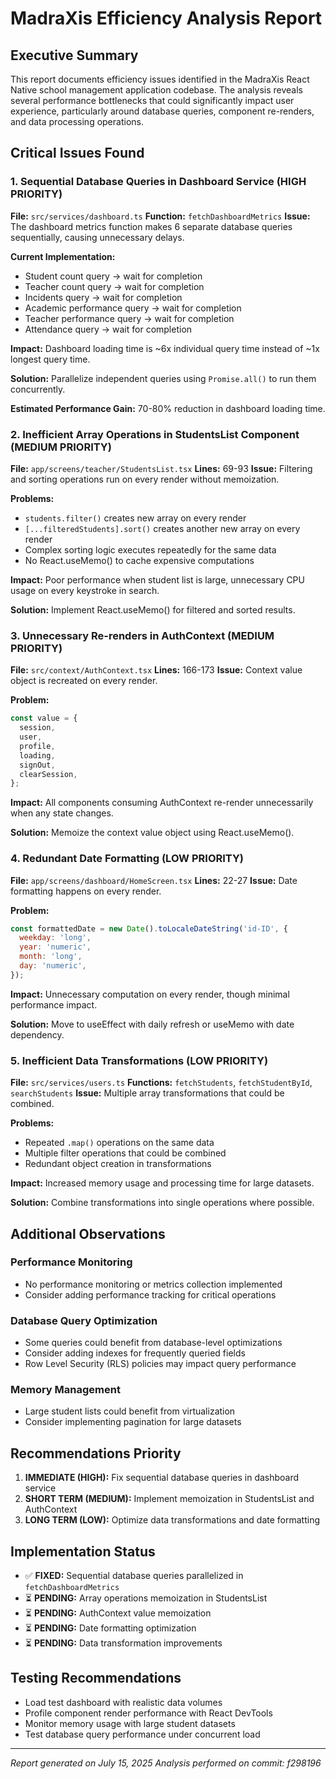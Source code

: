# MadraXis Efficiency Analysis Report

## Executive Summary

This report documents efficiency issues identified in the MadraXis React Native school management application codebase. The analysis reveals several performance bottlenecks that could significantly impact user experience, particularly around database queries, component re-renders, and data processing operations.

## Critical Issues Found

### 1. Sequential Database Queries in Dashboard Service (HIGH PRIORITY)
**File:** `src/services/dashboard.ts`
**Function:** `fetchDashboardMetrics`
**Issue:** The dashboard metrics function makes 6 separate database queries sequentially, causing unnecessary delays.

**Current Implementation:**
- Student count query → wait for completion
- Teacher count query → wait for completion  
- Incidents query → wait for completion
- Academic performance query → wait for completion
- Teacher performance query → wait for completion
- Attendance query → wait for completion

**Impact:** Dashboard loading time is ~6x individual query time instead of ~1x longest query time.

**Solution:** Parallelize independent queries using `Promise.all()` to run them concurrently.

**Estimated Performance Gain:** 70-80% reduction in dashboard loading time.

### 2. Inefficient Array Operations in StudentsList Component (MEDIUM PRIORITY)
**File:** `app/screens/teacher/StudentsList.tsx`
**Lines:** 69-93
**Issue:** Filtering and sorting operations run on every render without memoization.

**Problems:**
- `students.filter()` creates new array on every render
- `[...filteredStudents].sort()` creates another new array on every render
- Complex sorting logic executes repeatedly for the same data
- No React.useMemo() to cache expensive computations

**Impact:** Poor performance when student list is large, unnecessary CPU usage on every keystroke in search.

**Solution:** Implement React.useMemo() for filtered and sorted results.

### 3. Unnecessary Re-renders in AuthContext (MEDIUM PRIORITY)
**File:** `src/context/AuthContext.tsx`
**Lines:** 166-173
**Issue:** Context value object is recreated on every render.

**Problem:**
```javascript
const value = {
  session,
  user,
  profile,
  loading,
  signOut,
  clearSession,
};
```

**Impact:** All components consuming AuthContext re-render unnecessarily when any state changes.

**Solution:** Memoize the context value object using React.useMemo().

### 4. Redundant Date Formatting (LOW PRIORITY)
**File:** `app/screens/dashboard/HomeScreen.tsx`
**Lines:** 22-27
**Issue:** Date formatting happens on every render.

**Problem:**
```javascript
const formattedDate = new Date().toLocaleDateString('id-ID', {
  weekday: 'long',
  year: 'numeric',
  month: 'long',
  day: 'numeric',
});
```

**Impact:** Unnecessary computation on every render, though minimal performance impact.

**Solution:** Move to useEffect with daily refresh or useMemo with date dependency.

### 5. Inefficient Data Transformations (LOW PRIORITY)
**File:** `src/services/users.ts`
**Functions:** `fetchStudents`, `fetchStudentById`, `searchStudents`
**Issue:** Multiple array transformations that could be combined.

**Problems:**
- Repeated `.map()` operations on the same data
- Multiple filter operations that could be combined
- Redundant object creation in transformations

**Impact:** Increased memory usage and processing time for large datasets.

**Solution:** Combine transformations into single operations where possible.

## Additional Observations

### Performance Monitoring
- No performance monitoring or metrics collection implemented
- Consider adding performance tracking for critical operations

### Database Query Optimization
- Some queries could benefit from database-level optimizations
- Consider adding indexes for frequently queried fields
- Row Level Security (RLS) policies may impact query performance

### Memory Management
- Large student lists could benefit from virtualization
- Consider implementing pagination for large datasets

## Recommendations Priority

1. **IMMEDIATE (HIGH):** Fix sequential database queries in dashboard service
2. **SHORT TERM (MEDIUM):** Implement memoization in StudentsList and AuthContext
3. **LONG TERM (LOW):** Optimize data transformations and date formatting

## Implementation Status

- ✅ **FIXED:** Sequential database queries parallelized in `fetchDashboardMetrics`
- ⏳ **PENDING:** Array operations memoization in StudentsList
- ⏳ **PENDING:** AuthContext value memoization
- ⏳ **PENDING:** Date formatting optimization
- ⏳ **PENDING:** Data transformation improvements

## Testing Recommendations

- Load test dashboard with realistic data volumes
- Profile component render performance with React DevTools
- Monitor memory usage with large student datasets
- Test database query performance under concurrent load

---

*Report generated on July 15, 2025*
*Analysis performed on commit: f298196*
